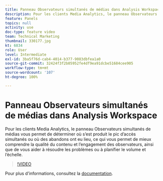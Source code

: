 ```yaml
---
title: Panneau Observateurs simultanés de médias dans Analysis Workspace
description: Pour les clients Media Analytics, le panneau Observateurs simultanés de médias vous permet de déterminer où s’est produit le pic d’accès simultanés ou où des abandons ont eu lieu, ce qui vous permet de mieux comprendre la qualité du contenu et l’engagement des observateurs, ainsi que de vous aider à résoudre les problèmes ou à planifier le volume et l’échelle.
feature: Panels
topics: null
activity: use
doc-type: feature video
team: Technical Marketing
thumbnail: 330177.jpg
kt: 6834
role: User
level: Intermediate
exl-id: 3ba5f76d-cab4-4014-b377-9083dbfea1a0
source-git-commit: 32424f3f2b05952fe4df9ea91dcbe51684cee905
workflow-type: tm+mt
source-wordcount: '107'
ht-degree: 100%

---
```


# Panneau Observateurs simultanés de médias dans Analysis Workspace

Pour les clients Media Analytics, le panneau Observateurs simultanés de médias vous permet de déterminer où s’est produit le pic d’accès simultanés ou où des abandons ont eu lieu, ce qui vous permet de mieux comprendre la qualité du contenu et l’engagement des observateurs, ainsi que de vous aider à résoudre les problèmes ou à planifier le volume et l’échelle.

>[!VIDEO](https://video.tv.adobe.com/v/342836/?quality=12&learn=on&captions=fre_fr)

Pour plus d’informations, consultez la [documentation](https://experienceleague.adobe.com/docs/analytics/analyze/analysis-workspace/panels/media-concurrent-viewers.html?lang=fr#analysis-workspace).
